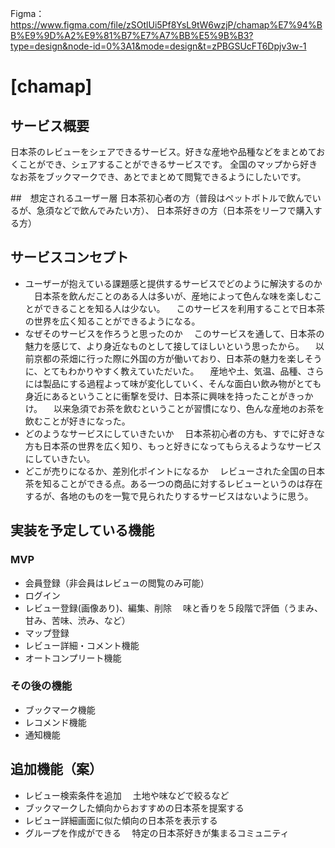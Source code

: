 Figma：https://www.figma.com/file/zSOtlUi5Pf8YsL9tW6wzjP/chamap%E7%94%BB%E9%9D%A2%E9%81%B7%E7%A7%BB%E5%9B%B3?type=design&node-id=0%3A1&mode=design&t=zPBGSUcFT6Dpjv3w-1

# [chamap]

## サービス概要
日本茶のレビューをシェアできるサービス。好きな産地や品種などをまとめておくことができ、シェアすることができるサービスです。
全国のマップから好きなお茶をブックマークでき、あとでまとめて閲覧できるようにしたいです。

##　想定されるユーザー層
日本茶初心者の方（普段はペットボトルで飲んでいるが、急須などで飲んでみたい方）、
日本茶好きの方（日本茶をリーフで購入する方）

## サービスコンセプト
* ユーザーが抱えている課題感と提供するサービスでどのように解決するのか
　日本茶を飲んだことのある人は多いが、産地によって色んな味を楽しむことができることを知る人は少ない。
　このサービスを利用することで日本茶の世界を広く知ることができるようになる。
* なぜそのサービスを作ろうと思ったのか
　このサービスを通して、日本茶の魅力を感じて、より身近なものとして接してほしいという思ったから。
　以前京都の茶畑に行った際に外国の方が働いており、日本茶の魅力を楽しそうに、とてもわかりやすく教えていただいた。
　産地や土、気温、品種、さらには製品にする過程よって味が変化していく、そんな面白い飲み物がとても身近にあるということに衝撃を受け、日本茶に興味を持ったことがきっかけ。
　以来急須でお茶を飲むということが習慣になり、色んな産地のお茶を飲むことが好きになった。
* どのようなサービスにしていきたいか
　日本茶初心者の方も、すでに好きな方も日本茶の世界を広く知り、もっと好きになってもらえるようなサービスにしていきたい。
* どこが売りになるか、差別化ポイントになるか
　レビューされた全国の日本茶を知ることができる点。ある一つの商品に対するレビューというのは存在するが、各地のものを一覧で見られたりするサービスはないように思う。

## 実装を予定している機能
### MVP
* 会員登録（非会員はレビューの閲覧のみ可能）
* ログイン
* レビュー登録(画像あり)、編集、削除
　味と香りを５段階で評価（うまみ、甘み、苦味、渋み、など）
* マップ登録
* レビュー詳細・コメント機能
* オートコンプリート機能

### その後の機能
* ブックマーク機能
* レコメンド機能
* 通知機能

## 追加機能（案）
* レビュー検索条件を追加
　土地や味などで絞るなど
* ブックマークした傾向からおすすめの日本茶を提案する
* レビュー詳細画面に似た傾向の日本茶を表示する
* グループを作成ができる
　特定の日本茶好きが集まるコミュニティ
